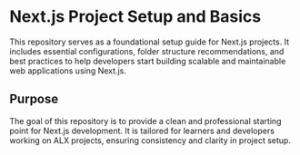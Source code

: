 # Next.js Project Setup and Basics

This repository serves as a foundational setup guide for Next.js projects. It includes essential configurations, folder structure recommendations, and best practices to help developers start building scalable and maintainable web applications using Next.js.

## Purpose

The goal of this repository is to provide a clean and professional starting point for Next.js development. It is tailored for learners and developers working on ALX projects, ensuring consistency and clarity in project setup.
